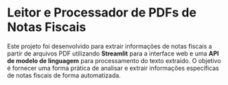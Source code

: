 # Leitor e Processador de PDFs de Notas Fiscais

Este projeto foi desenvolvido para extrair informações de notas fiscais a partir de arquivos PDF utilizando **Streamlit** para a interface web e uma **API de modelo de linguagem** para processamento do texto extraído. O objetivo é fornecer uma forma prática de analisar e extrair informações específicas de notas fiscais de forma automatizada.
